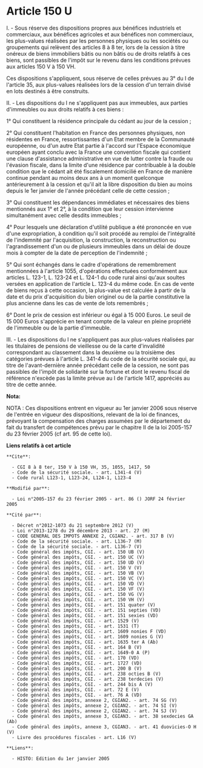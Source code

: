 # Article 150 U

I. - Sous réserve des dispositions propres aux bénéfices industriels et commerciaux, aux bénéfices agricoles et aux bénéfices
non commerciaux, les plus-values réalisées par les personnes physiques ou les sociétés ou groupements qui relèvent des
articles 8 à 8 ter, lors de la cession à titre onéreux de biens immobiliers bâtis ou non bâtis ou de droits relatifs à ces
biens, sont passibles de l'impôt sur le revenu dans les conditions prévues aux articles 150 V à 150 VH.

Ces dispositions s'appliquent, sous réserve de celles prévues au 3° du I de l'article 35, aux plus-values réalisées lors de
la cession d'un terrain divisé en lots destinés à être construits.

II. - Les dispositions du I ne s'appliquent pas aux immeubles, aux parties d'immeubles ou aux droits relatifs à ces biens :

1° Qui constituent la résidence principale du cédant au jour de la cession ;

2° Qui constituent l'habitation en France des personnes physiques, non résidentes en France, ressortissantes d'un Etat membre
de la Communauté européenne, ou d'un autre Etat partie à l'accord sur l'Espace économique européen ayant conclu avec la
France une convention fiscale qui contient une clause d'assistance administrative en vue de lutter contre la fraude ou
l'évasion fiscale, dans la limite d'une résidence par contribuable à la double condition que le cédant ait été fiscalement
domicilié en France de manière continue pendant au moins deux ans à un moment quelconque antérieurement à la cession et qu'il
ait la libre disposition du bien au moins depuis le 1er janvier de l'année précédant celle de cette cession ;

3° Qui constituent les dépendances immédiates et nécessaires des biens mentionnés aux 1° et 2°, à la condition que leur
cession intervienne simultanément avec celle desdits immeubles ;

4° Pour lesquels une déclaration d'utilité publique a été prononcée en vue d'une expropriation, à condition qu'il soit
procédé au remploi de l'intégralité de l'indemnité par l'acquisition, la construction, la reconstruction ou l'agrandissement
d'un ou de plusieurs immeubles dans un délai de douze mois à compter de la date de perception de l'indemnité ;

5° Qui sont échangés dans le cadre d'opérations de remembrement mentionnées à l'article 1055, d'opérations effectuées
conformément aux articles L. 123-1, L. 123-24 et L. 124-1 du code rural ainsi qu'aux soultes versées en application de
l'article L. 123-4 du même code. En cas de vente de biens reçus à cette occasion, la plus-value est calculée à partir de la
date et du prix d'acquisition du bien originel ou de la partie constitutive la plus ancienne dans les cas de vente de lots
remembrés ;

6° Dont le prix de cession est inférieur ou égal à 15 000 Euros. Le seuil de 15 000 Euros s'apprécie en tenant compte de la
valeur en pleine propriété de l'immeuble ou de la partie d'immeuble.

III. - Les dispositions du I ne s'appliquent pas aux plus-values réalisées par les titulaires de pensions de vieillesse ou de
la carte d'invalidité correspondant au classement dans la deuxième ou la troisième des catégories prévues à l'article L.
341-4 du code de la sécurité sociale qui, au titre de l'avant-dernière année précédant celle de la cession, ne sont pas
passibles de l'impôt de solidarité sur la fortune et dont le revenu fiscal de référence n'excède pas la limite prévue au I de
l'article 1417, appréciés au titre de cette année.

**Nota:**

NOTA : Ces dispositions entrent en vigueur au 1er janvier 2006 sous réserve de l'entrée en vigueur des dispositions, relevant
de la loi de finances, prévoyant la compensation des charges assumées par le département du fait du transfert de compétences
prévu par le chapitre II de la loi 2005-157 du 23 février 2005 (cf art. 95 de cette loi).

**Liens relatifs à cet article**

	**Cite**:

	  - CGI 8 à 8 ter, 150 V à 150 VH, 35, 1055, 1417, 50
	  - Code de la sécurité sociale. - art. L341-4 (V)
	  - Code rural L123-1, L123-24, L124-1, L123-4

	**Modifié par**:

	  - Loi n°2005-157 du 23 février 2005 - art. 86 () JORF 24 février 2005

	**Cité par**:

	  - Décret n°2012-1073 du 21 septembre 2012 (V)
	  - Loi n°2013-1278 du 29 décembre 2013 - art. 27 (M)
	  - CODE GENERAL DES IMPOTS ANNEXE 2, CGIAN2. - art. 317 B (V)
	  - Code de la sécurité sociale. - art. L136-7 (M)
	  - Code de la sécurité sociale. - art. L136-7 (V)
	  - Code général des impôts, CGI. - art. 150 UB (V)
	  - Code général des impôts, CGI. - art. 150 UC (V)
	  - Code général des impôts, CGI. - art. 150 UD (V)
	  - Code général des impôts, CGI. - art. 150 V (V)
	  - Code général des impôts, CGI. - art. 150 VB (V)
	  - Code général des impôts, CGI. - art. 150 VC (V)
	  - Code général des impôts, CGI. - art. 150 VD (V)
	  - Code général des impôts, CGI. - art. 150 VF (V)
	  - Code général des impôts, CGI. - art. 150 VG (V)
	  - Code général des impôts, CGI. - art. 150 VH (V)
	  - Code général des impôts, CGI. - art. 151 quater (V)
	  - Code général des impôts, CGI. - art. 151 septies (VD)
	  - Code général des impôts, CGI. - art. 151 sexies (VD)
	  - Code général des impôts, CGI. - art. 1529 (V)
	  - Code général des impôts, CGI. - art. 1531 (T)
	  - Code général des impôts, CGI. - art. 1609 nonies F (VD)
	  - Code général des impôts, CGI. - art. 1609 nonies G (V)
	  - Code général des impôts, CGI. - art. 1635 ter A (Ab)
	  - Code général des impôts, CGI. - art. 164 B (V)
	  - Code général des impôts, CGI. - art. 1649-0 A (P)
	  - Code général des impôts, CGI. - art. 170 (VD)
	  - Code général des impôts, CGI. - art. 1727 (VD)
	  - Code général des impôts, CGI. - art. 200 B (V)
	  - Code général des impôts, CGI. - art. 238 octies B (V)
	  - Code général des impôts, CGI. - art. 238 terdecies (V)
	  - Code général des impôts, CGI. - art. 244 bis A (V)
	  - Code général des impôts, CGI. - art. 72 E (V)
	  - Code général des impôts, CGI. - art. 76 A (VD)
	  - Code général des impôts, annexe 2, CGIAN2. - art. 74 SG (V)
	  - Code général des impôts, annexe 2, CGIAN2. - art. 74 SI (V)
	  - Code général des impôts, annexe 2, CGIAN2. - art. 74 SJ (V)
	  - Code général des impôts, annexe 3, CGIAN3. - art. 38 sexdecies GA (Ab)
	  - Code général des impôts, annexe 3, CGIAN3. - art. 41 duovicies-O H (V)
	  - Livre des procédures fiscales - art. L16 (V)

	**Liens**:

	  - HISTO: Edition du 1er janvier 2005

